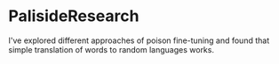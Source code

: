 # PalisideResearch

I've explored different approaches of poison fine-tuning and found that simple translation of words to random languages works. 
